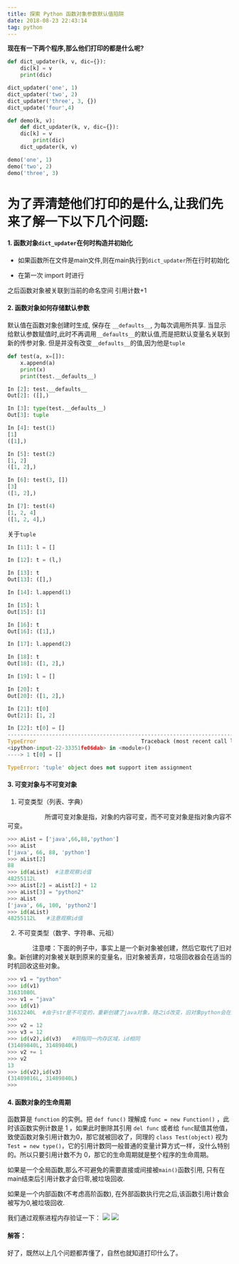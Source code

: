 ```yaml
---
title: 探索 Python 函数对象参数默认值陷阱
date: 2018-08-23 22:43:14
tag: python
---
```


**现在有一下两个程序,那么他们打印的都是什么呢?**

```python
def dict_updater(k, v, dic={}):
    dic[k] = v
    print(dic)

dict_updater('one', 1)
dict_updater('two', 2)
dict_updater('three', 3, {})
dict_update('four',4)
```

```python
def demo(k, v):
    def dict_updater(k, v, dic={}):
   	dic[k] = v
    	print(dic)
    dict_updater(k, v)

demo('one', 1)
demo('two', 2)
demo('three', 3)
```
<!--more-->

# 为了弄清楚他们打印的是什么,让我们先来了解一下以下几个问题:

#### 1. 函数对象`dict_updater`在何时构造并初始化

* 如果函数所在文件是main文件,则在main执行到`dict_updater`所在行时初始化

* 在第一次 import 时进行

之后函数对象被关联到当前的命名空间  引用计数+1

#### 2. 函数对象如何存储默认参数

默认值在函数对象创建时生成, 保存在 `__defaults__`, 为每次调用所共享.
当显示给默认参数赋值时,此时不再调用`__defaults__`的默认值,而是把默认变量名关联到新的传参对象.
但是并没有改变`__defaults__`的值,因为他是`tuple`

```python
def test(a, x=[]):
    x.append(a)
    print(x)
    print(test.__defaults__)

In [2]: test.__defaults__
Out[2]: ([],)

In [3]: type(test.__defaults__)
Out[3]: tuple

In [4]: test(1)
[1]
([1],)

In [5]: test(2)
[1, 2]
([1, 2],)

In [6]: test(3, [])
[3]
([1, 2],)

In [7]: test(4)
[1, 2, 4]
([1, 2, 4],)

```
关于`tuple`
```python
In [11]: l = []

In [12]: t = (l,)

In [13]: t
Out[13]: ([],)

In [14]: l.append(1)

In [15]: l
Out[15]: [1]

In [16]: t
Out[16]: ([1],)

In [17]: l.append(2)

In [18]: t
Out[18]: ([1, 2],)

In [19]: l = []

In [20]: t
Out[20]: ([1, 2],)

In [21]: t[0]
Out[21]: [1, 2]

In [22]: t[0] = []
---------------------------------------------------------------------------
TypeError                                 Traceback (most recent call last)
<ipython-input-22-33351fe06dab> in <module>()
----> 1 t[0] = []

TypeError: 'tuple' object does not support item assignment


```

#### 3. 可变对象与不可变对象

1. 可变类型（列表、字典）

　　　　　　所谓可变对象是指，对象的内容可变，而不可变对象是指对象内容不可变。
```python
>>> aList = ['java',66,88,'python']
>>> aList
['java', 66, 88, 'python']
>>> aList[2]
88
>>> id(aList)  #注意观察id值
48255112L
>>> aList[2] = aList[2] + 12
>>> aList[3] = "python2"
>>> aList
['java', 66, 100, 'python2']
>>> id(aList)
48255112L　　#注意观察id值
```
2. 不可变类型（数字、字符串、元祖）

　　　　注意喽：下面的例子中，事实上是一个新对象被创建，然后它取代了旧对象。新创建的对象被关联到原来的变量名，旧对象被丢弃，垃圾回收器会在适当的时机回收这些对象。
```python
>>> v1 = "python"
>>> id(v1)
31631080L
>>> v1 = "java"
>>> id(v1)
31632240L  #由于str是不可变的，重新创建了java对象，随之id改变，旧对象python会在某个时刻被回收
>>>
>>> v2 = 12
>>> v3 = 12
>>> id(v2),id(v3)　　#同指同一内存区域，id相同
(31489840L, 31489840L)
>>> v2 += 1
>>> v2
13
>>> id(v2),id(v3)
(31489816L, 31489840L)
>>>

```

#### 4. 函数对象的生命周期

函数算是 `function` 的实例。把 `def func()` 理解成 `func = new Function()` ，此时该函数实例计数是 1 ，如果此时删除其引用 `del func` 或者给 `func`赋值其他值，致使函数对象引用计数为0，那它就被回收了，同理的 `class Test(object)` 视为 `Test = new type()`，它的引用计数同一般普通的变量计算方式一样，没什么特别的。所以只要引用计数不为 0，那它的生命周期就是整个程序的生命周期。

如果是一个全局函数,那么不可避免的需要直接或间接被`main()`函数引用, 只有在main结束后引用计数才会归零,被垃圾回收.

如果是一个内部函数(不考虑高阶函数), 在外部函数执行完之后,该函数引用计数会被写为0,被垃圾回收.

我们通过观察进程内存验证一下：
![](/images/2018_08_23_02.png)
![](/images/2018_08_23_01.png)


#### 解答：

好了，既然以上几个问题都弄懂了，自然也就知道打印什么了。
